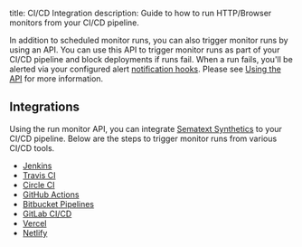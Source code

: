 title: CI/CD Integration
description: Guide to how to run HTTP/Browser monitors from your CI/CD pipeline.

In addition to scheduled monitor runs, you can also trigger monitor runs by using an API. You can use this API to trigger monitor runs as part of your CI/CD pipeline and block deployments if runs fail. When a run fails, you'll be alerted via your configured alert [notification hooks](../../alerts/alert-notifications.md). Please see [Using the API](../using-the-api.md) for more information.

## Integrations

Using the run monitor API, you can integrate [Sematext Synthetics](../index.md) to your CI/CD pipeline. Below are the steps to trigger monitor runs from various CI/CD tools.
- [Jenkins](./jenkins/)
- [Travis CI](./travis-ci/)
- [Circle CI](./circle-ci/)
- [GitHub Actions](./github-actions/)
- [Bitbucket Pipelines](./bitbucket-pipelines/)
- [GitLab CI/CD](./gitlab-ci-cd/)
- [Vercel](./vercel/)
- [Netlify](./netlify/)